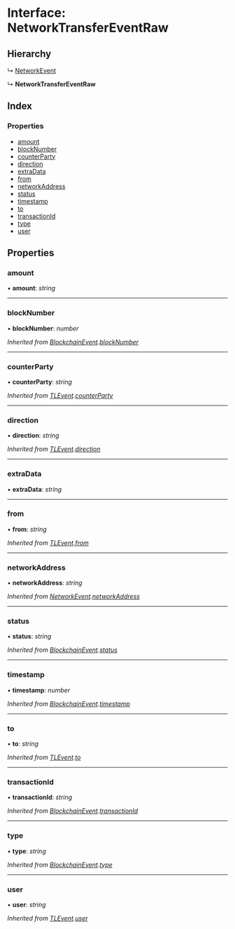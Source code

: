 # Interface: NetworkTransferEventRaw

## Hierarchy

↳ [NetworkEvent](_typings_.networkevent.md)

↳ **NetworkTransferEventRaw**

## Index

### Properties

- [amount](_typings_.networktransfereventraw.md#amount)
- [blockNumber](_typings_.networktransfereventraw.md#blocknumber)
- [counterParty](_typings_.networktransfereventraw.md#counterparty)
- [direction](_typings_.networktransfereventraw.md#direction)
- [extraData](_typings_.networktransfereventraw.md#extradata)
- [from](_typings_.networktransfereventraw.md#from)
- [networkAddress](_typings_.networktransfereventraw.md#networkaddress)
- [status](_typings_.networktransfereventraw.md#status)
- [timestamp](_typings_.networktransfereventraw.md#timestamp)
- [to](_typings_.networktransfereventraw.md#to)
- [transactionId](_typings_.networktransfereventraw.md#transactionid)
- [type](_typings_.networktransfereventraw.md#type)
- [user](_typings_.networktransfereventraw.md#user)

## Properties

### amount

• **amount**: _string_

---

### blockNumber

• **blockNumber**: _number_

_Inherited from [BlockchainEvent](_typings_.blockchainevent.md).[blockNumber](_typings_.blockchainevent.md#blocknumber)_

---

### counterParty

• **counterParty**: _string_

_Inherited from [TLEvent](_typings_.tlevent.md).[counterParty](_typings_.tlevent.md#counterparty)_

---

### direction

• **direction**: _string_

_Inherited from [TLEvent](_typings_.tlevent.md).[direction](_typings_.tlevent.md#direction)_

---

### extraData

• **extraData**: _string_

---

### from

• **from**: _string_

_Inherited from [TLEvent](_typings_.tlevent.md).[from](_typings_.tlevent.md#from)_

---

### networkAddress

• **networkAddress**: _string_

_Inherited from [NetworkEvent](_typings_.networkevent.md).[networkAddress](_typings_.networkevent.md#networkaddress)_

---

### status

• **status**: _string_

_Inherited from [BlockchainEvent](_typings_.blockchainevent.md).[status](_typings_.blockchainevent.md#status)_

---

### timestamp

• **timestamp**: _number_

_Inherited from [BlockchainEvent](_typings_.blockchainevent.md).[timestamp](_typings_.blockchainevent.md#timestamp)_

---

### to

• **to**: _string_

_Inherited from [TLEvent](_typings_.tlevent.md).[to](_typings_.tlevent.md#to)_

---

### transactionId

• **transactionId**: _string_

_Inherited from [BlockchainEvent](_typings_.blockchainevent.md).[transactionId](_typings_.blockchainevent.md#transactionid)_

---

### type

• **type**: _string_

_Inherited from [BlockchainEvent](_typings_.blockchainevent.md).[type](_typings_.blockchainevent.md#type)_

---

### user

• **user**: _string_

_Inherited from [TLEvent](_typings_.tlevent.md).[user](_typings_.tlevent.md#user)_

